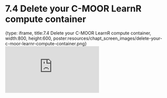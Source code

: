 # 7.4 Delete your C-MOOR LearnR compute container
 
{type: iframe, title:7.4 Delete your C-MOOR LearnR compute container, width:800, height:600, poster:resources/chapt_screen_images/delete-your-c-moor-learnr-compute-container.png}
![](https://sayumiyork.github.io/c-moor-ottr-generic/delete-your-c-moor-learnr-compute-container.html)
 

 
